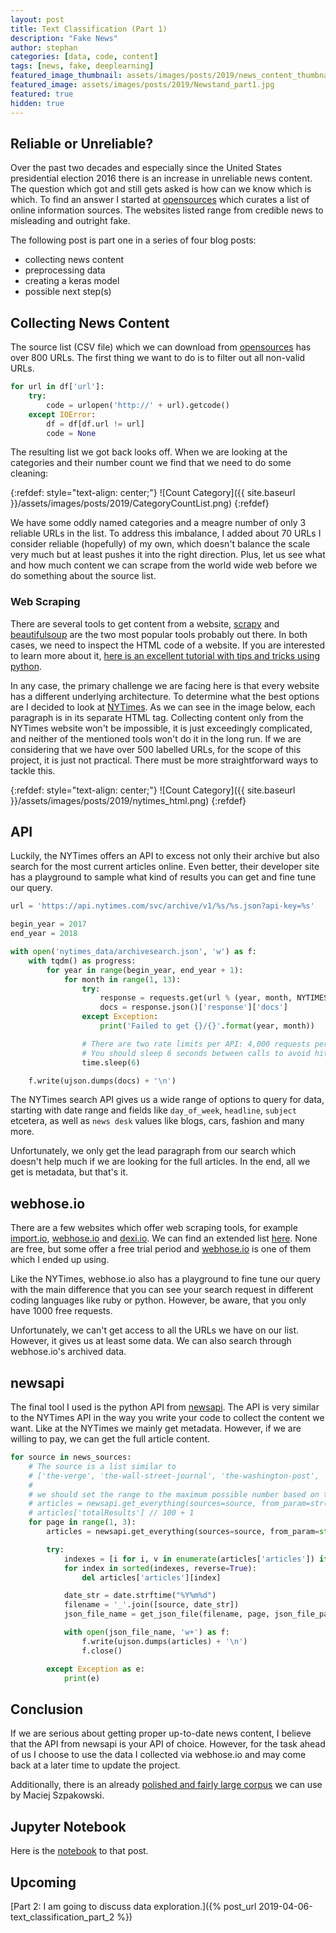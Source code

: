 ```yaml
---
layout: post
title: Text Classification (Part 1)
description: "Fake News"
author: stephan
categories: [data, code, content]
tags: [news, fake, deeplearning]
featured_image_thumbnail: assets/images/posts/2019/news_content_thumbnail.png
featured_image: assets/images/posts/2019/Newstand_part1.jpg
featured: true
hidden: true
---
```


## Reliable or Unreliable?

Over the past two decades and especially since the United States presidential election 2016 there is an increase in unreliable news content. The question which got and still gets asked is how can we know which is which. To find an answer I started at [opensources](http://www.opensources.co/) which curates a list of online information sources. The websites listed range from credible news to misleading and outright fake.

The following post is part one in a series of four blog posts:
- collecting news content
- preprocessing data
- creating a keras model
- possible next step(s)

## Collecting News Content

The source list (CSV file) which we can download from [opensources](http://www.opensources.co/)  has over 800 URLs. The first thing we want to do is to filter out all non-valid URLs.

```python
for url in df['url']:
    try:
        code = urlopen('http://' + url).getcode()
    except IOError:
        df = df[df.url != url]
        code = None
```

The resulting list we got back looks off. When we are looking at the categories and their number count we find that we need to do some cleaning:

{:refdef: style="text-align: center;"}
![Count Category]({{ site.baseurl }}/assets/images/posts/2019/CategoryCountList.png)
{:refdef}

We have some oddly named categories and a meagre number of only 3 reliable URLs in the list. To address this imbalance, I added about 70 URLs I consider reliable (hopefully) of my own, which doesn't balance the scale very much but at least pushes it into the right direction. Plus, let us see what and how much content we can scrape from the world wide web before we do something about the source list.

### Web Scraping

There are several tools to get content from a website, [scrapy](https://scrapy.org/) and [beautifulsoup](https://www.crummy.com/software/BeautifulSoup/) are the two most popular tools probably out there. In both cases, we need to inspect the HTML code of a website. If you are interested to learn more about it, [here is an excellent tutorial with tips and tricks using python](https://hackernoon.com/web-scraping-tutorial-with-python-tips-and-tricks-db070e70e071).

In any case, the primary challenge we are facing here is that every website has a different underlying architecture. To determine what the best options are I decided to look at [NYTimes](https://www.nytimes.com/). As we can see in the image below, each paragraph is in its separate HTML tag. Collecting content only from the NYTimes website won't be impossible, it is just exceedingly complicated, and neither of the mentioned tools won't do it in the long run. If we are considering that we have over 500 labelled URLs, for the scope of this project, it is just not practical. There must be more straightforward ways to tackle this.

{:refdef: style="text-align: center;"}
![Count Category]({{ site.baseurl }}/assets/images/posts/2019/nytimes_html.png)
{:refdef}

## API

Luckily, the NYTimes offers an API to excess not only their archive but also search for the most current articles online. Even better, their developer site has a playground to sample what kind of results you can get and fine tune our query.

```python
url = 'https://api.nytimes.com/svc/archive/v1/%s/%s.json?api-key=%s'

begin_year = 2017
end_year = 2018

with open('nytimes_data/archivesearch.json', 'w') as f:
    with tqdm() as progress:
        for year in range(begin_year, end_year + 1):
            for month in range(1, 13):
                try:
                    response = requests.get(url % (year, month, NYTIMES_TOKEN))
                    docs = response.json()['response']['docs']
                except Exception:
                    print('Failed to get {}/{}'.format(year, month))

                # There are two rate limits per API: 4,000 requests per day and 10 requests per minute.
                # You should sleep 6 seconds between calls to avoid hitting the per minute rate limit.
                time.sleep(6)

    f.write(ujson.dumps(docs) + '\n')
```

The NYTimes search API gives us a wide range of options to query for data, starting with date range and fields like `day_of_week`, `headline`, `subject` etcetera, as well as `news desk` values like blogs, cars, fashion and many more.

Unfortunately, we only get the lead paragraph from our search which doesn't help much if we are looking for the full articles. In the end, all we get is metadata, but that's it.

## webhose.io

There are a few websites which offer web scraping tools, for example [import.io](https://www.import.io/), [webhose.io](https://www.webhose.io/) and [dexi.io](https://dexi.io/). We can find an extended list [here](https://www.hongkiat.com/blog/web-scraping-tools/). None are free, but some offer a free trial period and [webhose.io](https://www.webhose.io/) is one of them which I ended up using.

Like the NYTimes, webhose.io also has a playground to fine tune our query with the main difference that you can see your search request in different coding languages like ruby or python. However, be aware, that you only have 1000 free requests.

Unfortunately, we can't get access to all the URLs we have on our list. However, it gives us at least some data. We can also search through webhose.io's archived data.

## newsapi

The final tool I used is the python API from [newsapi](https://newsapi.org/). The API is very similar to the NYTimes API in the way you write your code to collect the content we want. Like at the NYTimes we mainly get metadata. However, if we are willing to pay, we can get the full article content.

```python
for source in news_sources:
    # The source is a list similar to
    # ['the-verge', 'the-wall-street-journal', 'the-washington-post', 'the-washington-times', 'time', 'usa-today', 'vice-news', 'wired']
    #
    # we should set the range to the maximum possible number based on the total results devided by page_size
    # articles = newsapi.get_everything(sources=source, from_param=str(date), sort_by='relevancy', page_size=100)
    # articles['totalResults'] // 100 + 1
    for page in range(1, 3):
        articles = newsapi.get_everything(sources=source, from_param=str(date), sort_by='relevancy', page_size=100, page=page)

        try:
            indexes = [i for i, v in enumerate(articles['articles']) if articles['articles'][i]['content'] is None]
            for index in sorted(indexes, reverse=True):
                del articles['articles'][index]

            date_str = date.strftime("%Y%m%d")
            filename = '_'.join([source, date_str])
            json_file_name = get_json_file(filename, page, json_file_path)

            with open(json_file_name, 'w+') as f:
                f.write(ujson.dumps(articles) + '\n')
                f.close()

        except Exception as e:
            print(e)
```

## Conclusion

If we are serious about getting proper up-to-date news content, I  believe that the API from newsapi is your API of choice. However, for the task ahead of us I choose to use the data I collected via webhose.io and may come back at a later time to update the project.

Additionally, there is an already [polished and fairly large corpus](https://github.com/several27/FakeNewsCorpus) we can use by Maciej Szpakowski.

## Jupyter Notebook

Here is the [notebook](https://github.com/osterburg/news-content-capstone-project/blob/master/01_data_collection.ipynb) to that post.

## Upcoming

[Part 2: I am going to discuss data exploration.]({% post_url 2019-04-06-text_classification_part_2 %})
